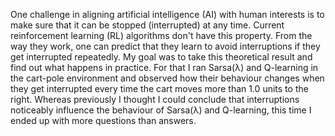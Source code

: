 One challenge in aligning artificial intelligence (AI) with human interests is
to make sure that it can be stopped (interrupted) at any time. Current
reinforcement learning (RL) algorithms don't have this property. From the way
they work, one can predict that they learn to avoid interruptions if they get
interrupted repeatedly. My goal was to take this theoretical result and find out
what happens in practice. For that I ran Sarsa(λ) and Q-learning in the
cart-pole environment and observed how their behaviour changes when they get
interrupted every time the cart moves more than $1.0$ units to the right.
Whereas previously I thought I could conclude that interruptions noticeably
influence the behaviour of Sarsa(λ) and Q-learning, this time I ended up with
more questions than answers.
